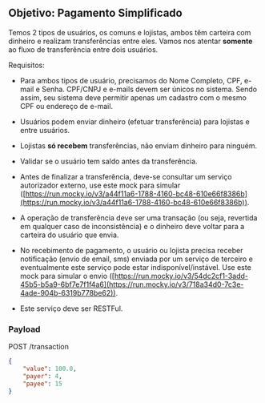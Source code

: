 ## Objetivo: Pagamento Simplificado

Temos 2 tipos de usuários, os comuns e lojistas, ambos têm carteira com dinheiro e realizam transferências entre eles. Vamos nos atentar **somente** ao fluxo de transferência entre dois usuários.

Requisitos:

-   Para ambos tipos de usuário, precisamos do Nome Completo, CPF, e-mail e Senha. CPF/CNPJ e e-mails devem ser únicos no sistema. Sendo assim, seu sistema deve permitir apenas um cadastro com o mesmo CPF ou endereço de e-mail.

-   Usuários podem enviar dinheiro (efetuar transferência) para lojistas e entre usuários.

-   Lojistas **só recebem** transferências, não enviam dinheiro para ninguém.

-   Validar se o usuário tem saldo antes da transferência.

-   Antes de finalizar a transferência, deve-se consultar um serviço autorizador externo, use este mock para simular ([https://run.mocky.io/v3/a44f11a6-1788-4160-bc48-610e66f8386b](https://run.mocky.io/v3/a44f11a6-1788-4160-bc48-610e66f8386b)).

-   A operação de transferência deve ser uma transação (ou seja, revertida em qualquer caso de inconsistência) e o dinheiro deve voltar para a carteira do usuário que envia.

-   No recebimento de pagamento, o usuário ou lojista precisa receber notificação (envio de email, sms) enviada por um serviço de terceiro e eventualmente este serviço pode estar indisponível/instável. Use este mock para simular o envio ([https://run.mocky.io/v3/54dc2cf1-3add-45b5-b5a9-6bf7e7f1f4a6](https://run.mocky.io/v3/718a34d0-7c3e-4ade-904b-6319b778be62)).

-   Este serviço deve ser RESTFul.

### Payload

POST /transaction

```json
{
    "value": 100.0,
    "payer": 4,
    "payee": 15
}
```
